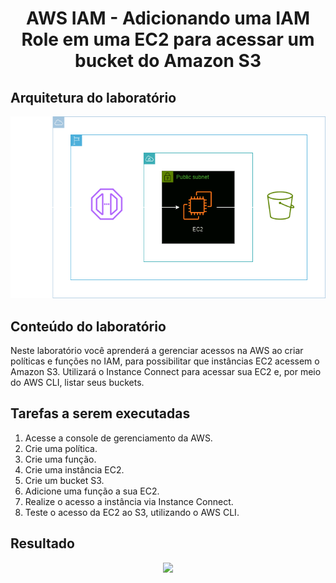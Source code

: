 <h1 align=center> AWS IAM - Adicionando uma IAM Role em uma EC2 para acessar um bucket do Amazon S3 </h1>

<h2>Arquitetura do laboratório</h2>

<div align=center>
    <img width="800px" src="./../../../assets/imgs/labs/IAM/lab-7-arch.png">
</div>

<h2> Conteúdo do laboratório </h2>

Neste laboratório você aprenderá a gerenciar acessos na AWS ao criar políticas e funções no IAM, para possibilitar que instâncias EC2 acessem o Amazon S3. Utilizará o Instance Connect para acessar sua EC2 e, por meio do AWS CLI, listar seus buckets.

<h2>Tarefas a serem executadas</h2>

1. Acesse a console de gerenciamento da AWS.
2. Crie uma política.
3. Crie uma função.
4. Crie uma instância EC2.
5. Crie um bucket S3.
6. Adicione uma função a sua EC2.
7. Realize o acesso a instância via Instance Connect.
8. Teste o acesso da EC2 ao S3, utilizando o AWS CLI.

<h2>Resultado</h2>

<div align=center>
    <img width="800px" src="./../../../assets/imgs/labs/IAM/lab-7-resultado.png">
</div>